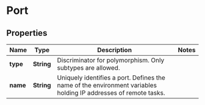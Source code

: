 
# Port

## Properties
Name | Type | Description | Notes
------------ | ------------- | ------------- | -------------
**type** | **String** | Discriminator for polymorphism. Only subtypes are allowed.  | 
**name** | **String** | Uniquely identifies a port. Defines the name of the environment variables holding IP addresses of remote tasks.  | 



